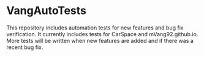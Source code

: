 # VangAutoTests
This repository includes automation tests for new features and bug fix verification.
It currently includes tests for CarSpace and mVang92.github.io.
More tests will be written when new features are added and if there was a recent bug fix.